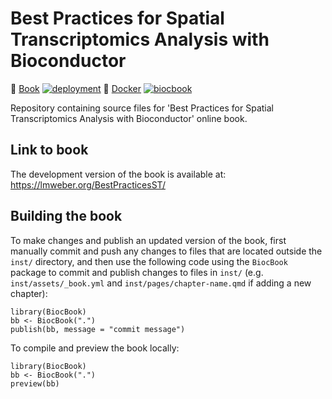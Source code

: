 # Best Practices for Spatial Transcriptomics Analysis with Bioconductor

📖 [Book](https://lmweber.github.io/BestPracticesST/devel) [![deployment](https://img.shields.io/github/actions/workflow/status/lmweber/BestPracticesST/pages/pages-build-deployment?label=Book%20deployment)](https://github.com/lmweber/BestPracticesST/actions/workflows/pages/pages-build-deployment) 🐳 [Docker](https://github.com/lmweber/BestPracticesST/pkgs/container/BestPracticesST) [![biocbook](https://img.shields.io/github/actions/workflow/status/lmweber/BestPracticesST/biocbook.yml?label=Docker%20image)](https://github.com/lmweber/BestPracticesST/actions/workflows/biocbook.yml)


Repository containing source files for 'Best Practices for Spatial Transcriptomics Analysis with Bioconductor' online book.


## Link to book

The development version of the book is available at: https://lmweber.org/BestPracticesST/


## Building the book

To make changes and publish an updated version of the book, first manually commit and push any changes to files that are located outside the `inst/` directory, and then use the following code using the `BiocBook` package to commit and publish changes to files in `inst/` (e.g. `inst/assets/_book.yml` and `inst/pages/chapter-name.qmd` if adding a new chapter):

```
library(BiocBook)
bb <- BiocBook(".")
publish(bb, message = "commit message")
```

To compile and preview the book locally:

```
library(BiocBook)
bb <- BiocBook(".")
preview(bb)
```

